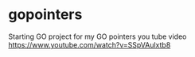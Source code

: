 # gopointers
Starting GO project  for my GO pointers you tube video https://www.youtube.com/watch?v=SSpVAulxtb8
